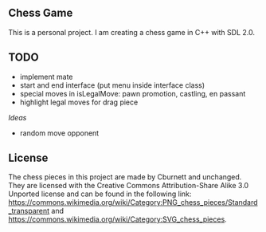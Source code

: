 ## Chess Game

This is a personal project. I am creating a chess game in C++ with SDL 2.0.


## TODO
- implement mate
- start and end interface (put menu inside interface class)
- special moves in isLegalMove: pawn promotion, castling, en passant
- highlight legal moves for drag piece

*Ideas*
- random move opponent

## License

The chess pieces in this project are made by Cburnett and unchanged.
They are licensed with the Creative Commons Attribution-Share Alike 3.0 Unported license
and can be found in the following link: https://commons.wikimedia.org/wiki/Category:PNG_chess_pieces/Standard_transparent
and https://commons.wikimedia.org/wiki/Category:SVG_chess_pieces.
